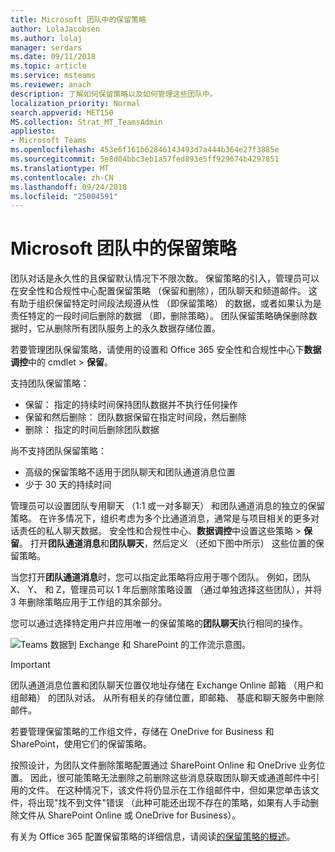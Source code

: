 ```yaml
---
title: Microsoft 团队中的保留策略
author: LolaJacobsen
ms.author: lolaj
manager: serdars
ms.date: 09/11/2018
ms.topic: article
ms.service: msteams
ms.reviewer: anach
description: 了解如何保留策略以及如何管理这些团队中。
localization_priority: Normal
search.appverid: MET150
MS.collection: Strat_MT_TeamsAdmin
appliesto:
- Microsoft Teams
ms.openlocfilehash: 453e6f161b62846143493d7a444b364e27f3885e
ms.sourcegitcommit: 5e8d04bbc3eb1a57fed893e5ff929674b4297851
ms.translationtype: MT
ms.contentlocale: zh-CN
ms.lasthandoff: 09/24/2018
ms.locfileid: "25004591"
---
```

# <a name="retention-policies-in-microsoft-teams"></a>Microsoft 团队中的保留策略

团队对话是永久性的且保留默认情况下不限次数。 保留策略的引入，管理员可以在安全性和合规性中心配置保留策略 （保留和删除），团队聊天和频道邮件。 这有助于组织保留特定时间段法规遵从性 （即保留策略） 的数据，或者如果认为是责任特定的一段时间后删除的数据 （即，删除策略）。 团队保留策略确保删除数据时，它从删除所有团队服务上的永久数据存储位置。 

若要管理团队保留策略，请使用的设置和 Office 365 安全性和合规性中心下**数据调控**中的 cmdlet > **保留**。

支持团队保留策略： 
    
- 保留： 指定的持续时间保持团队数据并不执行任何操作
- 保留和然后删除： 团队数据保留在指定时间段，然后删除
- 删除： 指定的时间后删除团队数据

尚不支持团队保留策略：

- 高级的保留策略不适用于团队聊天和团队通道消息位置
- 少于 30 天的持续时间

管理员可以设置团队专用聊天 （1:1 或一对多聊天） 和团队通道消息的独立的保留策略。 在许多情况下，组织考虑为多个比通道消息，通常是与项目相关的更多对话责任的私人聊天数据。 安全性和合规性中心、**数据调控**中设置这些策略 > **保留**。 打开**团队通道消息**和**团队聊天**，然后定义 （还如下图中所示） 这些位置的保留策略。 

当您打开**团队通道消息**时，您可以指定此策略将应用于哪个团队。 例如，团队 X、 Y、 和 Z，管理员可以 1 年后删除策略设置 （通过单独选择这些团队），并将 3 年删除策略应用于工作组的其余部分。 

您可以通过选择特定用户并应用唯一的保留策略的**团队聊天**执行相同的操作。 

![Teams 数据到 Exchange 和 SharePoint 的工作流示意图。](media/Retention-Policies.png)


> [!IMPORTANT]
> 团队通道消息位置和团队聊天位置仅地址存储在 Exchange Online 邮箱 （用户和组邮箱） 的团队对话。 从所有相关的存储位置，即邮箱、 基底和聊天服务中删除邮件。 
> 
> 若要管理保留策略的工作组文件，存储在 OneDrive for Business 和 SharePoint，使用它们的保留策略。

按照设计，为团队文件删除策略配置通过 SharePoint Online 和 OneDrive 业务位置。 因此，很可能策略无法删除之前删除这些消息获取团队聊天或通道邮件中引用的文件。 在这种情况下，该文件将仍显示在工作组邮件中，但如果您单击该文件，将出现"找不到文件"错误 （此种可能还出现不存在的策略，如果有人手动删除文件从 SharePoint Online 或 OneDrive for Business）。

有关为 Office 365 配置保留策略的详细信息，请阅读[的保留策略的概述](https://support.office.com/article/overview-of-retention-policies-5e377752-700d-4870-9b6d-12bfc12d2423)。
 
